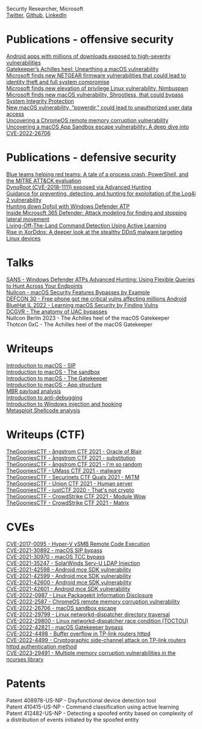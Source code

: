 Security Researcher, Microsoft  
[Twitter](https://twitter.com/yo_yo_yo_jbo), [Github](https://github.com/yo-yo-yo-jbo), [LinkedIn](https://www.linkedin.com/in/jonathan-bar-or-89876474/)

# Publications - offensive security
[Android apps with millions of downloads exposed to high-severity vulnerabilities](https://www.microsoft.com/en-us/security/blog/2022/05/27/android-apps-with-millions-of-downloads-exposed-to-high-severity-vulnerabilities/)  
[Gatekeeper’s Achilles heel: Unearthing a macOS vulnerability](https://www.microsoft.com/en-us/security/blog/2022/12/19/gatekeepers-achilles-heel-unearthing-a-macos-vulnerability/)  
[Microsoft finds new NETGEAR firmware vulnerabilities that could lead to identity theft and full system compromise](https://www.microsoft.com/en-us/security/blog/2021/06/30/microsoft-finds-new-netgear-firmware-vulnerabilities-that-could-lead-to-identity-theft-and-full-system-compromise/)  
[Microsoft finds new elevation of privilege Linux vulnerability, Nimbuspwn](https://www.microsoft.com/en-us/security/blog/2022/04/26/microsoft-finds-new-elevation-of-privilege-linux-vulnerability-nimbuspwn/)  
[Microsoft finds new macOS vulnerability, Shrootless, that could bypass System Integrity Protection](https://www.microsoft.com/en-us/security/blog/2021/10/28/microsoft-finds-new-macos-vulnerability-shrootless-that-could-bypass-system-integrity-protection/)  
[New macOS vulnerability, “powerdir,” could lead to unauthorized user data access](https://www.microsoft.com/en-us/security/blog/2022/01/10/new-macos-vulnerability-powerdir-could-lead-to-unauthorized-user-data-access/)  
[Uncovering a ChromeOS remote memory corruption vulnerability](https://www.microsoft.com/security/blog/2022/08/19/uncovering-a-chromeos-remote-memory-corruption-vulnerability/)  
[Uncovering a macOS App Sandbox escape vulnerability: A deep dive into CVE-2022-26706](https://www.microsoft.com/security/blog/2022/07/13/uncovering-a-macos-app-sandbox-escape-vulnerability-a-deep-dive-into-cve-2022-26706/)  

# Publications - defensive security
[Blue teams helping red teams: A tale of a process crash, PowerShell, and the MITRE ATT&CK evaluation](https://www.microsoft.com/en-us/security/blog/2020/06/11/blue-teams-helping-red-teams-a-tale-of-a-process-crash-powershell-and-the-mitre-attck-evaluation/)  
[DynoRoot (CVE-2018-1111) exposed via Advanced Hunting](https://techcommunity.microsoft.com/t5/microsoft-defender-for-endpoint/dynoroot-cve-2018-1111-exposed-via-advanced-hunting/ba-p/202568)  
[Guidance for preventing, detecting, and hunting for exploitation of the Log4j 2 vulnerability](https://www.microsoft.com/en-us/security/blog/2021/12/11/guidance-for-preventing-detecting-and-hunting-for-cve-2021-44228-log4j-2-exploitation/)  
[Hunting down Dofoil with Windows Defender ATP](https://www.microsoft.com/en-us/security/blog/2018/04/04/hunting-down-dofoil-with-windows-defender-atp/)  
[Inside Microsoft 365 Defender: Attack modeling for finding and stopping lateral movement](https://www.microsoft.com/en-us/security/blog/2020/06/10/the-science-behind-microsoft-threat-protection-attack-modeling-for-finding-and-stopping-evasive-ransomware/)  
[Living-Off-The-Land Command Detection Using Active Learning](https://www.microsoft.com/en-us/research/publication/living-off-the-land-command-detection-using-active-learning/)  
[Rise in XorDdos: A deeper look at the stealthy DDoS malware targeting Linux devices](https://www.microsoft.com/en-us/security/blog/2022/05/19/rise-in-xorddos-a-deeper-look-at-the-stealthy-ddos-malware-targeting-linux-devices/)  

# Talks
[SANS - Windows Defender ATPs Advanced Hunting: Using Flexible Queries to Hunt Across Your Endpoints](https://www.sans.org/webcasts/windows-defender-atps-advanced-hunting-flexible-queries-hunt-endpoints-108005/)  
[Nullcon - macOS Security Features Bypasses by Example](https://nullcon.net/webinardetail/macOS-security-features-bypasses-by-example)  
[DEFCON 30 - Free phone got me critical vulns affecting millions Android](https://www.youtube.com/watch?v=Ua_5qwcPgps)  
[BlueHat IL 2022 - Learning macOS Security by Finding Vulns](https://www.youtube.com/watch?v=jBvE0kciSx8)  
[DCGVR - The anatomy of UAC bypasses](https://www.youtube.com/watch?v=gvJ12U80q8g)  
Nullcon Berlin 2023 - The Achilles heel of the macOS Gatekeeper  
Thotcon 0xC - The Achilles heel of the macOS Gatekeeper  

# Writeups
[Introduction to macOS - SIP](https://github.com/yo-yo-yo-jbo/macos_sip/)  
[Introduction to macOS - The sandbox](https://github.com/yo-yo-yo-jbo/macos_sandbox/)  
[Introduction to macOS - The Gatekeeper](https://github.com/yo-yo-yo-jbo/macos_gatekeeper/)  
[Introduction to macOS - App structure](https://github.com/yo-yo-yo-jbo/macos_app_structure/)  
[MBR payload analysis](https://github.com/yo-yo-yo-jbo/mbr_analysis/)  
[Introduction to anti-debugging](https://github.com/yo-yo-yo-jbo/anti_debugging_intro/)  
[Introduction to Windows injection and hooking](https://github.com/yo-yo-yo-jbo/injection_and_hooking_intro/)  
[Metasploit Shellcode analysis](https://github.com/yo-yo-yo-jbo/msf_shellcode_analysis/)  

# Writeups (CTF)
[TheGooniesCTF - ångstrom CTF 2021 - Oracle of Blair](https://thegoonies.github.io/2021/04/08/angstrom-ctf-2021-oracle-of-blair/)  
[TheGooniesCTF - ångstrom CTF 2021 - substitution](https://thegoonies.github.io/2021/04/07/angstromctf-2021-substitution/)  
[TheGooniesCTF - ångstrom CTF 2021 - I'm so random](https://thegoonies.github.io/2021/04/07/angstromctf-2021-im_so_random/)  
[TheGooniesCTF - UMass CTF 2021 - malware](https://thegoonies.github.io/2021/03/28/umass-ctf-2021-malware/)  
[TheGooniesCTF - Securinets CTF Quals 2021 - MiTM](https://thegoonies.github.io/2021/03/21/securinetctf-2021-mitm/)  
[TheGooniesCTF - Union CTF 2021 - Human server](https://thegoonies.github.io/2021/02/21/unionctf-2021-human-server/)  
[TheGooniesCTF - justCTF 2020 - That's not crypto](https://thegoonies.github.io/2021/01/31/justctf-2020-thats-not-crypto/)  
[TheGooniesCTF - CrowdStrike CTF 2021 - Module Wow](https://thegoonies.github.io/2021/01/29/crowstrike-ctf-2021-module-wow/)  
[TheGooniesCTF - CrowdStrike CTF 2021 - Matrix](https://thegoonies.github.io/2021/01/29/crowstrike-ctf-2021-matrix/)  

# CVEs
[CVE-2017-0095 - Hyper-V vSMB Remote Code Execution](https://cve.mitre.org/cgi-bin/cvename.cgi?name=CVE-2017-0095)  
[CVE-2021-30892 - macOS SIP bypass](https://cve.mitre.org/cgi-bin/cvename.cgi?name=CVE-2021-30892)  
[CVE-2021-30970 - macOS TCC bypass](https://cve.mitre.org/cgi-bin/cvename.cgi?name=CVE-2021-30970)  
[CVE-2021-35247 - SolarWinds Serv-U LDAP Injection](https://cve.mitre.org/cgi-bin/cvename.cgi?name=CVE-2021-35247)  
[CVE-2021-42598 - Android mce SDK vulnerability](https://cve.mitre.org/cgi-bin/cvename.cgi?name=CVE-2021-42598)  
[CVE-2021-42599 - Android mce SDK vulnerability](https://cve.mitre.org/cgi-bin/cvename.cgi?name=CVE-2021-42599)  
[CVE-2021-42600 - Android mce SDK vulnerability](https://cve.mitre.org/cgi-bin/cvename.cgi?name=CVE-2021-42600)  
[CVE-2021-42601 - Android mce SDK vulnerability](https://cve.mitre.org/cgi-bin/cvename.cgi?name=CVE-2021-42601)  
[CVE-2022-0987 - Linux Packagekit Information Disclosure](https://cve.mitre.org/cgi-bin/cvename.cgi?name=CVE-2022-0987)  
[CVE-2022-2587 - ChromeOS remote memory corruption vulnerability](https://cve.mitre.org/cgi-bin/cvename.cgi?name=CVE-2022-2587)  
[CVE-2022-26706 - macOS sandbox escape](https://cve.mitre.org/cgi-bin/cvename.cgi?name=CVE-2022-26706)  
[CVE-2022-29799 - Linux networkd-dispatcher directory traversal](https://cve.mitre.org/cgi-bin/cvename.cgi?name=CVE-2022-29799)  
[CVE-2022-29800 - Linux networkd-dispatcher race condition (TOCTOU)](https://cve.mitre.org/cgi-bin/cvename.cgi?name=CVE-2022-29800)  
[CVE-2022-42821 - macOS Gatekeeper bypass](https://cve.mitre.org/cgi-bin/cvename.cgi?name=CVE-2022-42821)  
[CVE-2022-4498 - Buffer overflow in TP-link routers httpd](https://cve.mitre.org/cgi-bin/cvename.cgi?name=CVE-2022-4498)  
[CVE-2022-4499 - Cryptographic side-channel attack on TP-link routers httpd authentication method](https://cve.mitre.org/cgi-bin/cvename.cgi?name=CVE-2022-4499)  
[CVE-2023-29491 - Multiple memory corruption vulnerabilities in the ncurses library](https://cve.mitre.org/cgi-bin/cvename.cgi?name=CVE-2023-29491)  

# Patents
Patent 408978-US-NP - Dsyfunctional device detection tool  
Patent 410415-US-NP - Command classification using active learning  
Patent 412482-US-NP - Detecting a spoofed entity based on complexity of a distribution of events initiated by the spoofed entity  
